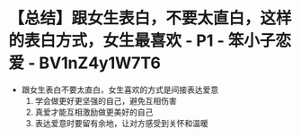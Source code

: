 # 【总结】跟女生表白，不要太直白，这样的表白方式，女生最喜欢 - P1 - 笨小子恋爱 - BV1nZ4y1W7T6

-   跟女生表白不要太直白，女生喜欢的方式是间接表达爱意
    1.  学会做更好更坚强的自己，避免互相伤害
    2.  真爱才能互相激励做更美好的自己
    3.  表达爱意时要留有余地，让对方感受到关怀和温暖